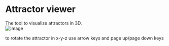 # Attractor viewer #

The tool to visualize attractors in 3D.  
![image](https://user-images.githubusercontent.com/3007588/216684098-041eb1da-e405-4976-992f-b4bd87e37bf0.png)

to rotate the attractor in x-y-z use arrow keys and page up/page down keys

